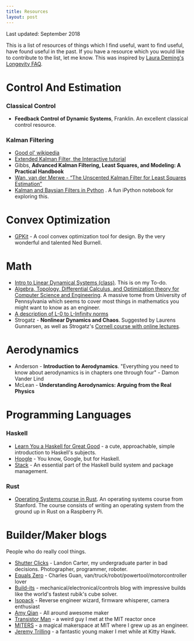 ```yaml
---
title: Resources
layout: post
---
```


Last updated: September 2018

This is a list of resources of things which I find useful, want to find useful, have found useful in the past. If you have a resource which you would like to contribute to the list, let me know. This was inspired by [Laura Deming's Longevity FAQ](https://www.ldeming.com/longevityfaq/).

# Control And Estimation
### Classical Control
* __Feedback Control of Dynamic Systems__, Franklin. An excellent classical control resource.

### Kalman Filtering
* [Good ol' wikipedia](https://en.wikipedia.org/wiki/Kalman_filter)
* [Extended Kalman Filter, the Interactive tutorial](https://home.wlu.edu/~levys/kalman_tutorial/)
* Gibbs, __Advanced Kalman Filtering, Least Squares, and Modeling: A Practical Handbook__
* [Wan, van der Merwe - “The Unscented Kalman Filter for Least Squares Estimation”](https://www.seas.harvard.edu/courses/cs281/papers/unscented.pdf)
* [Kalman and Baysian Filters in Python](https://github.com/rlabbe/Kalman-and-Bayesian-Filters-in-Python) . A fun iPython notebook for exploring this.

# Convex Optimization
* [GPKit](https://gpkit.readthedocs.io/en/latest/) - A cool convex optimization tool for design. By the very wonderful and talented Ned Burnell.

# Math
* [Intro to Linear Dynamical Systems (class)](https://see.stanford.edu/Course/EE263). This is on my To-do.
* [Algebra, Topology, Differential Calculus, and Optimization theory for Computer Science and Engineering](https://www.cis.upenn.edu/~jean/math-basics.pdf). A massive tome from University of Pennsylvania which seems to cover most things in mathematics you might want to know as an engineer.
* [A description of L-0 to L-Infinity norms](https://rorasa.wordpress.com/2012/05/13/l0-norm-l1-norm-l2-norm-l-infinity-norm/)
* Strogatz - __Nonlinear Dynamics and Chaos__. Suggested by Laurens Gunnarsen, as well as Strogatz's [Cornell course with online lectures](https://www.youtube.com/playlist?list=PLbN57C5Zdl6j_qJA-pARJnKsmROzPnO9V).

# Aerodynamics

* Anderson - __Introduction to Aerodynamics__. "Everything you need to know about aerodynamics is in chapters one through four" - Damon Vander Lind
* McLean - __Understanding Aerodynamics: Arguing from the Real Physics__

# Programming Languages

### Haskell

* [Learn You a Haskell for Great Good](http://learnyouahaskell.com/chapters) - a cute, approachable, simple introduction to Haskell's subjects.
* [Hoogle](https://haskell.org/hoogle) - You know, Google, but for Haskell.
* [Stack](https://docs.haskellstack.org/en/stable/README/) - An essential part of the Haskell build system and package management.

### Rust
* [Operating Systems course in Rust](http://web.stanford.edu/class/cs140e/). An operating systems course from Stanford. The course consists of writing an operating system from the ground up in Rust on a Raspberry Pi.

# Builder/Maker blogs
People who do really cool things.
* [Shutter Clicks](https://www.lycarter.com/) - Landon Carter, my undergraduate parter in bad decisions. Photographer, programmer, roboter.
* [Equals Zero](http://etotheipiplusone.net/) - Charles Guan, van/truck/robot/powertool/motorcontroller lover
* [Build-its](http://build-its.blogspot.com/) - mechanical/electronical/controls blog with impressive builds like the world's fastest rubik's cube solver.
* [Isopack](http://isopack.blogspot.com/) - Reverse engineer wizard, firmware whisperer, camera enthusiast
* [Amy Qian](https://amymakesstuff.com/) - All around awesome maker
* [Transistor Man](http://transistor-man.com/Index.html) - a weird guy I met at the MIT reactor once
* [MITERS](http://miters.mit.edu/) - a magical makerspace at MIT where I grew up as an engineer.
* [Jeremy Trilling](http://www.jeremyelantrilling.com/) - a fantastic young maker I met while at Kitty Hawk.



[kittyhawk]:        http://kittyhawk.aero
[flamingoPaper]:    http://google.com
[ros]:              http://www.ros.org
